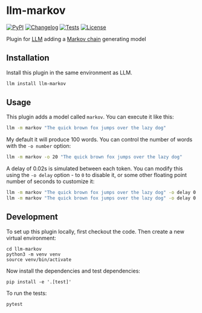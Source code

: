 # llm-markov

[![PyPI](https://img.shields.io/pypi/v/llm-markov.svg)](https://pypi.org/project/llm-markov/)
[![Changelog](https://img.shields.io/github/v/release/simonw/llm-markov?include_prereleases&label=changelog)](https://github.com/simonw/llm-markov/releases)
[![Tests](https://github.com/simonw/llm-markov/workflows/Test/badge.svg)](https://github.com/simonw/llm-markov/actions?query=workflow%3ATest)
[![License](https://img.shields.io/badge/license-Apache%202.0-blue.svg)](https://github.com/simonw/llm-markov/blob/main/LICENSE)

Plugin for [LLM](https://llm.datasette.io/) adding a [Markov chain](https://en.wikipedia.org/wiki/Markov_chain) generating model

## Installation

Install this plugin in the same environment as LLM.
```bash
llm install llm-markov
```
## Usage

This plugin adds a model called `markov`. You can execute it like this:

```bash
llm -m markov "The quick brown fox jumps over the lazy dog"
```

My default it will produce 100 words. You can control the number of words with the `-o number` option:

```bash
llm -m markov -o 20 "The quick brown fox jumps over the lazy dog"
```
A delay of 0.02s is simulated between each token. You can modify this using the `-o delay` option - to `0` to disable it, or some other floating point number of seconds to customize it:

```bash
llm -m markov "The quick brown fox jumps over the lazy dog" -o delay 0
llm -m markov "The quick brown fox jumps over the lazy dog" -o delay 0.1 -o length 20
```

## Development

To set up this plugin locally, first checkout the code. Then create a new virtual environment:

    cd llm-markov
    python3 -m venv venv
    source venv/bin/activate

Now install the dependencies and test dependencies:

    pip install -e '.[test]'

To run the tests:

    pytest
